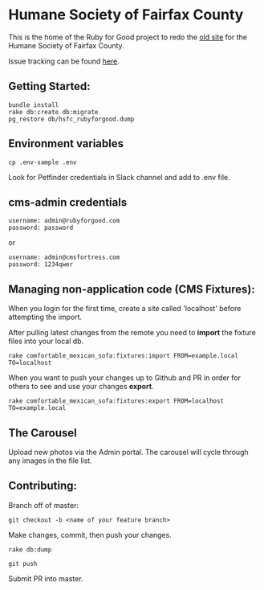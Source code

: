 # Humane Society of Fairfax County

This is the home of the Ruby for Good project to redo the [old site](http://www.hsfc.org/adopt_forms.php) for the Humane Society of Fairfax County.

Issue tracking can be found [here](https://trello.com/b/uiGhjbJI/humane-society-project).

## Getting Started:

    bundle install
    rake db:create db:migrate
    pg_restore db/hsfc_rubyforgood.dump

## Environment variables

    cp .env-sample .env

Look for Petfinder credentials in Slack channel and add to .env file.

## cms-admin credentials
    username: admin@rubyforgood.com
    password: password
    
  or 
  
    username: admin@cmsfortress.com
    password: 1234qwer

## Managing non-application code (CMS Fixtures):

When you login for the first time, create a site called 'localhost' before attempting the import.

After pulling latest changes from the remote you need to **import** the fixture files into your local db.

    rake comfortable_mexican_sofa:fixtures:import FROM=example.local TO=localhost

When you want to push your changes up to Github and PR in order for others to see and use your changes **export**.

    rake comfortable_mexican_sofa:fixtures:export FROM=localhost TO=example.local

## The Carousel

Upload new photos via the Admin portal. The carousel will cycle through any
images in the file list.

## Contributing:

Branch off of master:

    git checkout -b <name of your feature branch>

Make changes, commit, then push your changes.

    rake db:dump

    git push

Submit PR into master.


